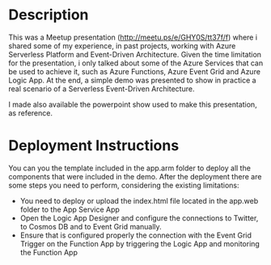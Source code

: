 # Description

This was a Meetup presentation (http://meetu.ps/e/GHY0S/tt37f/f) where i shared some of my experience, in past projects, working with Azure Serverless Platform and Event-Driven Architecture. Given the time limitation for the presentation, i only talked about some of the Azure Services that can be used to achieve it, such as Azure Functions, Azure Event Grid and Azure Logic App. At the end, a simple demo was presented to show in practice a real scenario of a Serverless Event-Driven Architecture.

I made also available the powerpoint show used to make this presentation, as reference.

# Deployment Instructions

You can you the template included in the app.arm folder to deploy all the components that were included in the demo. After the deployment there are some steps you need to perform, considering the existing limitations:

- You need to deploy or upload the index.html file located in the app.web folder to the App Service App
- Open the Logic App Designer and configure the connections to Twitter, to Cosmos DB and to Event Grid manually.
- Ensure that is configured properly the connection with the Event Grid Trigger on the Function App by triggering the Logic App and monitoring the Function App
